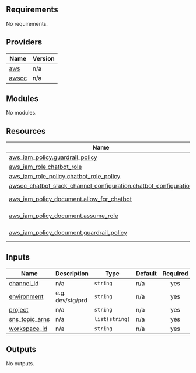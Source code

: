 <!-- BEGIN_TF_DOCS -->
## Requirements

No requirements.

## Providers

| Name | Version |
|------|---------|
| <a name="provider_aws"></a> [aws](#provider\_aws) | n/a |
| <a name="provider_awscc"></a> [awscc](#provider\_awscc) | n/a |

## Modules

No modules.

## Resources

| Name | Type |
|------|------|
| [aws_iam_policy.guardrail_policy](https://registry.terraform.io/providers/hashicorp/aws/latest/docs/resources/iam_policy) | resource |
| [aws_iam_role.chatbot_role](https://registry.terraform.io/providers/hashicorp/aws/latest/docs/resources/iam_role) | resource |
| [aws_iam_role_policy.chatbot_role_policy](https://registry.terraform.io/providers/hashicorp/aws/latest/docs/resources/iam_role_policy) | resource |
| [awscc_chatbot_slack_channel_configuration.chatbot_configuration](https://registry.terraform.io/providers/hashicorp/awscc/latest/docs/resources/chatbot_slack_channel_configuration) | resource |
| [aws_iam_policy_document.allow_for_chatbot](https://registry.terraform.io/providers/hashicorp/aws/latest/docs/data-sources/iam_policy_document) | data source |
| [aws_iam_policy_document.assume_role](https://registry.terraform.io/providers/hashicorp/aws/latest/docs/data-sources/iam_policy_document) | data source |
| [aws_iam_policy_document.guardrail_policy](https://registry.terraform.io/providers/hashicorp/aws/latest/docs/data-sources/iam_policy_document) | data source |

## Inputs

| Name | Description | Type | Default | Required |
|------|-------------|------|---------|:--------:|
| <a name="input_channel_id"></a> [channel\_id](#input\_channel\_id) | n/a | `string` | n/a | yes |
| <a name="input_environment"></a> [environment](#input\_environment) | e.g. dev/stg/prd | `string` | n/a | yes |
| <a name="input_project"></a> [project](#input\_project) | n/a | `string` | n/a | yes |
| <a name="input_sns_topic_arns"></a> [sns\_topic\_arns](#input\_sns\_topic\_arns) | n/a | `list(string)` | n/a | yes |
| <a name="input_workspace_id"></a> [workspace\_id](#input\_workspace\_id) | n/a | `string` | n/a | yes |

## Outputs

No outputs.
<!-- END_TF_DOCS -->